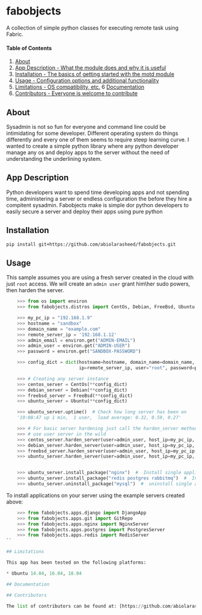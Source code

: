 # fabobjects

A collection of simple python classes for executing remote task using Fabric.

#### Table of Contents

1. [About](#about)
2. [App Description - What the module does and why it is useful](#app-description)
3. [Installation - The basics of getting started with the motd module](#installation)
4. [Usage - Configuration options and additional functionality](#usage)
5. [Limitations - OS compatibility, etc.](#limitations)
6  [Documentation](#documentation)
7. [Contributors - Everyone is welcome to contribute](#contributors)


## About

Sysadmin is not so fun for everyone and command line could be intimidating for some developer. Different operating
system do things differently and every one of them seems to require steep learning curve. I wanted to create a simple
python library where any python developer manage any os and deploy apps to the server without the need of understanding
the underlining system.

## App Description

Python developers want to spend time developing apps and not spending time, administering a server or endless
configuration the before they hire a compitent sysadmin. Fabobjects make is simple dor python developers to easily
secure a server and deploy their apps using pure python

## Installation

```bash
pip install git+https://github.com/abiolarasheed/fabobjects.git
```

## Usage

This sample assumes you are using a fresh server created in the cloud with just `root` access.
We will create an `admin user` grant him\her sudo powers, then harden the server.

```python
    >>> from os import environ
    >>> from fabobjects.distros import CentOs, Debian, FreeBsd, Ubuntu

    >>> my_pc_ip = "192.168.1.9"
    >>> hostname = "sandbox"
    >>> domain_name = "example.com"
    >>> remote_server_ip = '192.168.1.12'
    >>> admin_email = environ.get("ADMIN-EMAIL")
    >>> admin_user = environ.get("ADMIN-USER")
    >>> password = environ.get("SANDBOX-PASSWORD")

    >>> config_dict = dict(hostname=hostname, domain_name=domain_name,
                           ip=remote_server_ip, user="root", password=password)  # Create a dict you can resuse

    >>> # Creating any server instance
    >>> centos_server = CentOs(**config_dict)
    >>> debian_server = Debian(**config_dict)
    >>> freebsd_server = FreeBsd(**config_dict)
    >>> ubuntu_server = Ubuntu(**config_dict)

    >>> ubuntu_server.uptime()  # Check how long server has been on
    '19:08:47 up 1 min,  1 user,  load average: 0.32, 0.59, 0.27'

    >>> # For basic server hardening just call the harden_server method and you ready to
    >>> # use user server in the wild
    >>> centos_server.harden_server(user=admin_user, host_ip=my_pc_ip, email=admin_email)
    >>> debian_server.harden_server(user=admin_user, host_ip=my_pc_ip, email=admin_email)
    >>> freebsd_server.harden_server(user=admin_user, host_ip=my_pc_ip, email=admin_email)
    >>> ubuntu_server.harden_server(user=admin_user, host_ip=my_pc_ip, email=admin_email)


    >>> ubuntu_server.install_package("nginx")  #  Install single application
    >>> ubuntu_server.install_package("redis postgres rabbitmq")  #  Install multiple application
    >>> ubuntu_server.uninstall_package("mysql")  #  uninstall single application
```

To install applications on your server using the example servers created above:

```python
    >>> from fabobjects.apps.django import DjangoApp
    >>> from fabobjects.apps.git import GitRepo
    >>> from fabobjects.apps.nginx import NginxServer
    >>> from fabobjects.apps.postgres import PostgresServer
    >>> from fabobjects.apps.redis import RedisServer
``

## Limitations

This app has been tested on the following platforms:

* Ubuntu 14.04, 16.04, 18.04

## Documentation

## Contributors

The list of contributors can be found at: [https://github.com/abiolarasheed/fabobjects/graphs/contributors](https://github.com/abiolarasheed/fabobjects/graphs/contributors)